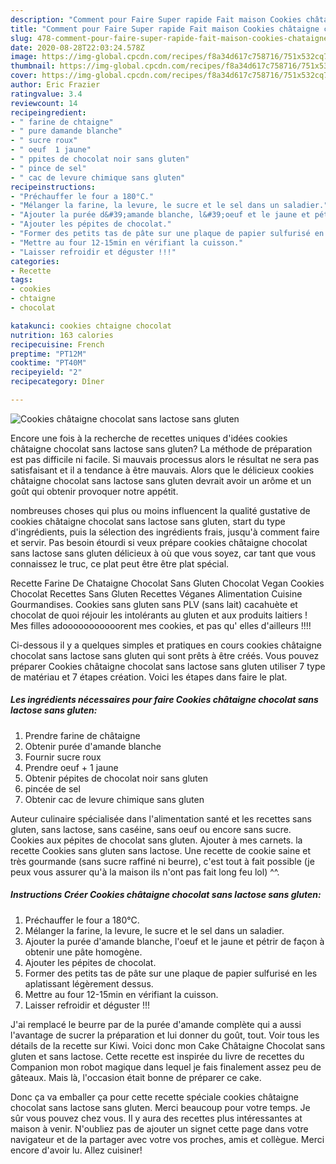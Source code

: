 ```yaml
---
description: "Comment pour Faire Super rapide Fait maison Cookies châtaigne chocolat sans lactose sans gluten"
title: "Comment pour Faire Super rapide Fait maison Cookies châtaigne chocolat sans lactose sans gluten"
slug: 478-comment-pour-faire-super-rapide-fait-maison-cookies-chataigne-chocolat-sans-lactose-sans-gluten
date: 2020-08-28T22:03:24.578Z
image: https://img-global.cpcdn.com/recipes/f8a34d617c758716/751x532cq70/cookies-chataigne-chocolat-sans-lactose-sans-gluten-photo-principale-de-la-recette.jpg
thumbnail: https://img-global.cpcdn.com/recipes/f8a34d617c758716/751x532cq70/cookies-chataigne-chocolat-sans-lactose-sans-gluten-photo-principale-de-la-recette.jpg
cover: https://img-global.cpcdn.com/recipes/f8a34d617c758716/751x532cq70/cookies-chataigne-chocolat-sans-lactose-sans-gluten-photo-principale-de-la-recette.jpg
author: Eric Frazier
ratingvalue: 3.4
reviewcount: 14
recipeingredient:
- " farine de chtaigne"
- " pure damande blanche"
- " sucre roux"
- " oeuf  1 jaune"
- " ppites de chocolat noir sans gluten"
- " pince de sel"
- " cac de levure chimique sans gluten"
recipeinstructions:
- "Préchauffer le four a 180°C."
- "Mélanger la farine, la levure, le sucre et le sel dans un saladier."
- "Ajouter la purée d&#39;amande blanche, l&#39;oeuf et le jaune et pétrir de façon à obtenir une pâte homogène."
- "Ajouter les pépites de chocolat."
- "Former des petits tas de pâte sur une plaque de papier sulfurisé en les aplatissant légèrement dessus."
- "Mettre au four 12-15min en vérifiant la cuisson."
- "Laisser refroidir et déguster !!!"
categories:
- Recette
tags:
- cookies
- chtaigne
- chocolat

katakunci: cookies chtaigne chocolat 
nutrition: 163 calories
recipecuisine: French
preptime: "PT12M"
cooktime: "PT40M"
recipeyield: "2"
recipecategory: Dîner

---
```



![Cookies châtaigne chocolat sans lactose sans gluten](https://img-global.cpcdn.com/recipes/f8a34d617c758716/751x532cq70/cookies-chataigne-chocolat-sans-lactose-sans-gluten-photo-principale-de-la-recette.jpg)

Encore une fois à la recherche de recettes uniques d'idées cookies châtaigne chocolat sans lactose sans gluten? La méthode de préparation est pas difficile ni facile. Si mauvais processus alors le résultat ne sera pas satisfaisant et il a tendance à être mauvais. Alors que le délicieux cookies châtaigne chocolat sans lactose sans gluten devrait avoir un arôme et un goût qui obtenir provoquer notre appétit.

nombreuses choses qui plus ou moins influencent la qualité gustative de cookies châtaigne chocolat sans lactose sans gluten, start du type d'ingrédients, puis la sélection des ingrédients frais, jusqu'à comment faire et servir. Pas besoin étourdi si veux prépare cookies châtaigne chocolat sans lactose sans gluten délicieux à où que vous soyez, car tant que vous connaissez le truc, ce plat peut être être plat spécial.

Recette Farine De Chataigne Chocolat Sans Gluten Chocolat Vegan Cookies Chocolat Recettes Sans Gluten Recettes Véganes Alimentation Cuisine Gourmandises. Cookies sans gluten sans PLV (sans lait) cacahuète et chocolat de quoi réjouir les intolérants au gluten et aux produits laitiers ! Mes filles adooooooooooorent mes cookies, et pas qu&#39; elles d&#39;ailleurs !!!!


Ci-dessous il y a quelques simples et pratiques en cours cookies châtaigne chocolat sans lactose sans gluten qui sont prêts à être créés. Vous pouvez préparer Cookies châtaigne chocolat sans lactose sans gluten utiliser 7 type de matériau et 7 étapes création. Voici les étapes dans faire le plat.

<!--inarticleads1-->

##### Les ingrédients nécessaires pour faire Cookies châtaigne chocolat sans lactose sans gluten:

1. Prendre  farine de châtaigne
1. Obtenir  purée d&#39;amande blanche
1. Fournir  sucre roux
1. Prendre  oeuf + 1 jaune
1. Obtenir  pépites de chocolat noir sans gluten
1.   pincée de sel
1. Obtenir  cac de levure chimique sans gluten


Auteur culinaire spécialisée dans l&#39;alimentation santé et les recettes sans gluten, sans lactose, sans caséine, sans oeuf ou encore sans sucre. Cookies aux pépites de chocolat sans gluten. Ajouter à mes carnets. la recette Cookies sans gluten sans lactose. Une recette de cookie saine et très gourmande (sans sucre raffiné ni beurre), c&#39;est tout à fait possible (je peux vous assurer qu&#39;à la maison ils n&#39;ont pas fait long feu lol) ^^. 

<!--inarticleads2-->

##### Instructions Créer Cookies châtaigne chocolat sans lactose sans gluten:

1. Préchauffer le four a 180°C.
1. Mélanger la farine, la levure, le sucre et le sel dans un saladier.
1. Ajouter la purée d&#39;amande blanche, l&#39;oeuf et le jaune et pétrir de façon à obtenir une pâte homogène.
1. Ajouter les pépites de chocolat.
1. Former des petits tas de pâte sur une plaque de papier sulfurisé en les aplatissant légèrement dessus.
1. Mettre au four 12-15min en vérifiant la cuisson.
1. Laisser refroidir et déguster !!!


J&#39;ai remplacé le beurre par de la purée d&#39;amande complète qui a aussi l&#39;avantage de sucrer la préparation et lui donner du goût, tout. Voir tous les détails de la recette sur Kiwi. Voici donc mon Cake Châtaigne Chocolat sans gluten et sans lactose. Cette recette est inspirée du livre de recettes du Companion mon robot magique dans lequel je fais finalement assez peu de gâteaux. Mais là, l&#39;occasion était bonne de préparer ce cake. 


Donc ça va emballer ça pour cette recette spéciale cookies châtaigne chocolat sans lactose sans gluten. Merci beaucoup pour votre temps. Je sûr vous pouvez chez vous. Il y aura des recettes plus  intéressantes at maison à venir. N'oubliez pas de ajouter un signet cette page dans votre navigateur et de la partager avec votre vos proches, amis et collègue. Merci encore d'avoir lu. Allez cuisiner!

